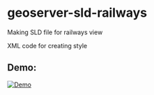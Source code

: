 # geoserver-sld-railways
Making SLD file for railways view  

XML code for creating style    

## Demo: 
[![Demo](https://img.youtube.com/vi/aTqLlu4RlvY/0.jpg)](https://www.youtube.com/watch?v=aTqLlu4RlvY)
